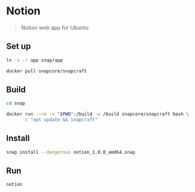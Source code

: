 # Notion
> Notion web app for Ubuntu

## Set up
```bash
ln -s -r app snap/app
```
```bash
docker pull snapcore/snapcraft
```

## Build
```bash
cd snap
```
```bash
docker run --rm -v "$PWD":/build -w /build snapcore/snapcraft bash \
      -c "apt update && snapcraft"
```

## Install
```bash
snap install --dangerous notion_1.0.0_amd64.snap
```

## Run
```bash
notion
```
